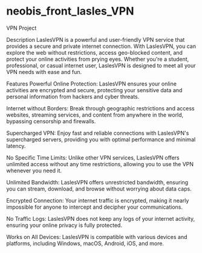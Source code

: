 # neobis_front_lasles_VPN

VPN Project

Description
LaslesVPN is a powerful and user-friendly VPN service that provides a secure and private internet connection. With LaslesVPN, you can explore the web without restrictions, access geo-blocked content, and protect your online activities from prying eyes. Whether you're a student, professional, or casual internet user, LaslesVPN is designed to meet all your VPN needs with ease and fun.

Features
Powerful Online Protection: LaslesVPN ensures your online activities are encrypted and secure, protecting your sensitive data and personal information from hackers and cyber threats.

Internet without Borders: Break through geographic restrictions and access websites, streaming services, and content from anywhere in the world, bypassing censorship and firewalls.

Supercharged VPN: Enjoy fast and reliable connections with LaslesVPN's supercharged servers, providing you with optimal performance and minimal latency.

No Specific Time Limits: Unlike other VPN services, LaslesVPN offers unlimited access without any time restrictions, allowing you to use the VPN whenever you need it.

Unlimited Bandwidth: LaslesVPN offers unrestricted bandwidth, ensuring you can stream, download, and browse without worrying about data caps.

Encrypted Connection: Your internet traffic is encrypted, making it nearly impossible for anyone to intercept and decipher your communications.

No Traffic Logs: LaslesVPN does not keep any logs of your internet activity, ensuring your online privacy is fully protected.

Works on All Devices: LaslesVPN is compatible with various devices and platforms, including Windows, macOS, Android, iOS, and more.
